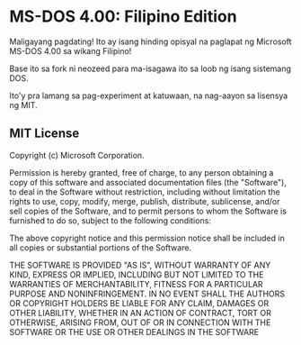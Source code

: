 # MS-DOS 4.00: Filipino Edition
Maligayang pagdating! Ito ay isang hinding opisyal na paglapat ng Microsoft MS-DOS 4.00 sa wikang Filipino! 

Base ito sa fork ni neozeed para ma-isagawa ito sa loob ng isang sistemang DOS.

Ito'y pra lamang sa pag-experiment at katuwaan, na nag-aayon sa lisensya ng MIT.

## MIT License

Copyright (c) Microsoft Corporation.

Permission is hereby granted, free of charge, to any person obtaining a copy
of this software and associated documentation files (the "Software"), to deal
in the Software without restriction, including without limitation the rights
to use, copy, modify, merge, publish, distribute, sublicense, and/or sell
copies of the Software, and to permit persons to whom the Software is
furnished to do so, subject to the following conditions:

The above copyright notice and this permission notice shall be included in all
copies or substantial portions of the Software.

THE SOFTWARE IS PROVIDED "AS IS", WITHOUT WARRANTY OF ANY KIND, EXPRESS OR
IMPLIED, INCLUDING BUT NOT LIMITED TO THE WARRANTIES OF MERCHANTABILITY,
FITNESS FOR A PARTICULAR PURPOSE AND NONINFRINGEMENT. IN NO EVENT SHALL THE
AUTHORS OR COPYRIGHT HOLDERS BE LIABLE FOR ANY CLAIM, DAMAGES OR OTHER
LIABILITY, WHETHER IN AN ACTION OF CONTRACT, TORT OR OTHERWISE, ARISING FROM,
OUT OF OR IN CONNECTION WITH THE SOFTWARE OR THE USE OR OTHER DEALINGS IN THE
SOFTWARE
